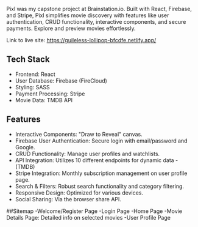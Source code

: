 Pixl was my capstone project at Brainstation.io. Built with React, Firebase, and Stripe, Pixl simplifies movie discovery with features like user authentication, CRUD functionality, interactive components, and secure payments. Explore and preview movies effortlessly.



Link to live site:
https://guileless-lollipop-bfcdfe.netlify.app/

## Tech Stack
- Frontend: React
- User Database: Firebase (FireCloud)
- Styling: SASS
- Payment Processing: Stripe
- Movie Data: TMDB API


## Features
- Interactive Components: "Draw to Reveal" canvas.
- Firebase User Authentication: Secure login with email/password and Google.
- CRUD Functionality: Manage user profiles and watchlists.
- API Integration: Utilizes 10 different endpoints for dynamic data - (TMDB)
- Stripe Integration: Monthly subscription management on user profile page.
- Search & Filters: Robust search functionality and category filtering.
- Responsive Design: Optimized for various devices.
- Social Sharing: Via the browser share API.


##Sitemap
-Welcome/Register Page
-Login Page
-Home Page
-Movie Details Page: Detailed info on selected movies
-User Profile Page
